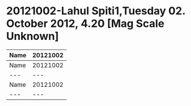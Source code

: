 # 20121002-Lahul Spiti1,Tuesday 02. October 2012, 4.20 [Mag Scale Unknown]

Name | 20121002
--- | ---
Name | 20121002
--- | ---
Name | 20121002
--- | ---
